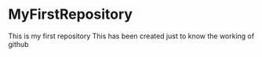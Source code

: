 # MyFirstRepository
This is my first repository
This has been created just to know the working of github
